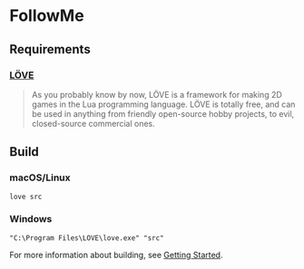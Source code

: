 # FollowMe


[](https://github.com/threePhase/FollowMe/workflows/CI/badge.svg)

## Requirements

### [LÖVE](http://love2d.org/)

> As you probably know by now, LÖVE is a framework for making 2D games in the
> Lua programming language. LÖVE is totally free, and can be used in anything
> from friendly open-source hobby projects, to evil, closed-source commercial
> ones.


## Build

### macOS/Linux

```
love src
```

### Windows

```
"C:\Program Files\LOVE\love.exe" "src"
```

For more information about building, see [Getting
Started](https://love2d.org/wiki/Getting_Started).
